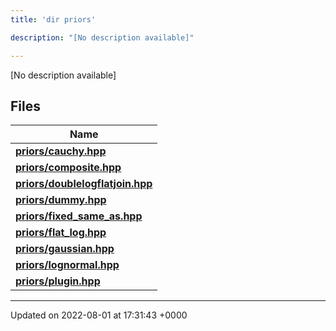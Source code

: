 ```yaml
---
title: 'dir priors'

description: "[No description available]"

---
```







[No description available]

## Files

| Name           |
| -------------- |
| **[priors/cauchy.hpp](/documentation/code/darkbit_developmentfiles/cauchy_8hpp/#file-cauchy.hpp)**  |
| **[priors/composite.hpp](/documentation/code/darkbit_developmentfiles/composite_8hpp/#file-composite.hpp)**  |
| **[priors/doublelogflatjoin.hpp](/documentation/code/darkbit_developmentfiles/doublelogflatjoin_8hpp/#file-doublelogflatjoin.hpp)**  |
| **[priors/dummy.hpp](/documentation/code/darkbit_developmentfiles/dummy_8hpp/#file-dummy.hpp)**  |
| **[priors/fixed_same_as.hpp](/documentation/code/darkbit_developmentfiles/fixed__same__as_8hpp/#file-fixed-same-as.hpp)**  |
| **[priors/flat_log.hpp](/documentation/code/darkbit_developmentfiles/flat__log_8hpp/#file-flat-log.hpp)**  |
| **[priors/gaussian.hpp](/documentation/code/darkbit_developmentfiles/gaussian_8hpp/#file-gaussian.hpp)**  |
| **[priors/lognormal.hpp](/documentation/code/darkbit_developmentfiles/lognormal_8hpp/#file-lognormal.hpp)**  |
| **[priors/plugin.hpp](/documentation/code/darkbit_developmentfiles/plugin_8hpp/#file-plugin.hpp)**  |






-------------------------------

Updated on 2022-08-01 at 17:31:43 +0000
